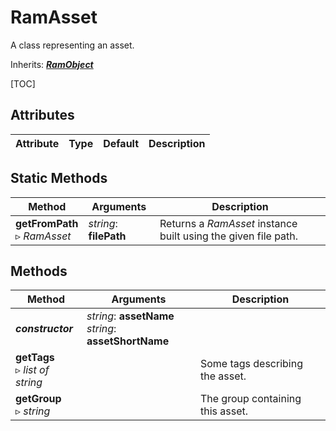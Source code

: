 # RamAsset

A class representing an asset.

Inherits: [***RamObject***](ram_object.md)

[TOC]

## Attributes

| Attribute | Type | Default | Description |
| --- | --- | --- | --- |

## Static Methods

| Method | Arguments | Description |
| --- | --- | --- |
| **getFromPath**<br />▹ *RamAsset* | *string*: **filePath**<br /> | Returns a *RamAsset* instance built using the given file path. |

## Methods

| Method | Arguments | Description |
| --- | --- | --- |
| ***constructor*** | *string*: **assetName**<br />*string*: **assetShortName** | |
| **getTags**<br />▹ *list of string* |  | Some tags describing the asset. |
| **getGroup**<br />▹ *string* | | The group containing this asset. |